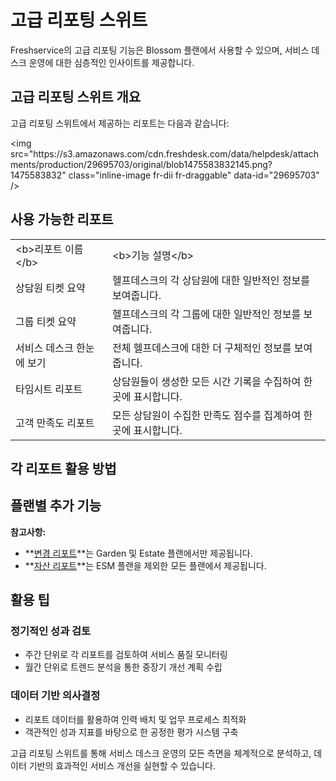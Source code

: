 # 고급 리포팅 스위트

Freshservice의 고급 리포팅 기능은 Blossom 플랜에서 사용할 수 있으며, 서비스 데스크 운영에 대한 심층적인 인사이트를 제공합니다.

## 고급 리포팅 스위트 개요

고급 리포팅 스위트에서 제공하는 리포트는 다음과 같습니다:

<p>&lt;img src="https://s3.amazonaws.com/cdn.freshdesk.com/data/helpdesk/attachments/production/29695703/original/blob1475583832145.png?1475583832" class="inline-image fr-dii fr-draggable" data-id="29695703" /></p>

## 사용 가능한 리포트

<table>
<tbody>
<tr>
<td>&lt;b>리포트 이름&lt;/b></td>
<td>&lt;b>기능 설명&lt;/b></td>
</tr>
<tr>
<td>상담원 티켓 요약</td>
<td>헬프데스크의 각 상담원에 대한 일반적인 정보를 보여줍니다.</td>
</tr>
<tr>
<td>그룹 티켓 요약</td>
<td>헬프데스크의 각 그룹에 대한 일반적인 정보를 보여줍니다.</td>
</tr>
<tr>
<td>서비스 데스크 한눈에 보기</td>
<td>전체 헬프데스크에 대한 더 구체적인 정보를 보여줍니다.</td>
</tr>
<tr>
<td>타임시트 리포트</td>
<td>상담원들이 생성한 모든 시간 기록을 수집하여 한 곳에 표시합니다.</td>
</tr>
<tr>
<td>고객 만족도 리포트</td>
<td>모든 상담원이 수집한 만족도 점수를 집계하여 한 곳에 표시합니다.</td>
</tr>
</tbody>
</table>

## 각 리포트 활용 방법

## 플랜별 추가 기능

**참고사항:**

- **[변경 리포트](https://support.freshservice.com/solution/articles/222307)**는 Garden 및 Estate 플랜에서만 제공됩니다.
- **[자산 리포트](https://support.freshservice.com/solution/articles/222304)**는 ESM 플랜을 제외한 모든 플랜에서 제공됩니다.

## 활용 팁

### 정기적인 성과 검토
- 주간 단위로 각 리포트를 검토하여 서비스 품질 모니터링
- 월간 단위로 트렌드 분석을 통한 중장기 개선 계획 수립

### 데이터 기반 의사결정
- 리포트 데이터를 활용하여 인력 배치 및 업무 프로세스 최적화
- 객관적인 성과 지표를 바탕으로 한 공정한 평가 시스템 구축

고급 리포팅 스위트를 통해 서비스 데스크 운영의 모든 측면을 체계적으로 분석하고, 데이터 기반의 효과적인 서비스 개선을 실현할 수 있습니다.